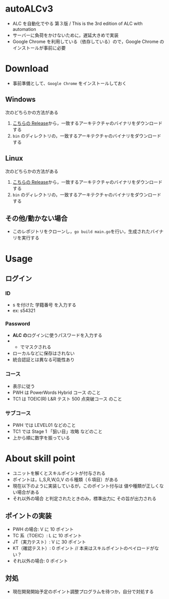 # autoALCv3

- ALC を自動化でやる 第３版 / This is the 3rd edition of ALC with automation
- サーバーに負荷をかけないために，遅延大きめで実装
- Google Chrome を利用している（依存している）ので，Google Chrome のインストールが事前に必要

# Download

- 事前準備として、`Google Chrome` をインストールしておく

## Windows

次のどちらかの方法がある

1. [こちらの Release](https://github.com/rayfiyo/autoALCv3/releases/latest)から，一致するアーキテクチャのバイナリをダウンロードする
2. `bin` のディレクトリの，一致するアーキテクチャのバイナリをダウンロードする

## Linux

次のどちらかの方法がある

1. [こちらの Release](https://github.com/rayfiyo/autoALCv3/releases/latest)から，一致するアーキテクチャのバイナリをダウンロードする
2. `bin` のディレクトリの，一致するアーキテクチャのバイナリをダウンロードする

## その他/動かない場合

- このレポジトリをクローンし，`go build main.go`を行い，生成されたバイナリを実行する

# Usage

## ログイン

### ID

- s を付けた 学籍番号 を入力する
- ex: s54321

### Password

- **ALC の**ログインに使うパスワードを入力する
- - でマスクされる
- ローカルなどに保存はされない
- 統合認証とは異なる可能性あり

### コース

- 表示に従う
- PWH は PowerWords Hybrid コース のこと
- TC1 は TOEIC(R) L&R テスト 500 点突破コース のこと

### サブコース

- PWH では LEVEL01 などのこと
- TC1 では Stage 1 「狙い目」攻略 などのこと
- 上から順に数字を振っている

# About skill point

- ユニットを解くとスキルポイントが付与される
- ポイントは，L,S,R,W,G,V の６種類（６項目）がある
- 現在以下のように実装しているが，このポイント付与は 値や種類が正しくない場合がある
- それ以外の場合 と判定されたときのみ，標準出力に その旨が出力される

## ポイントの実装

- PWH の場合: V に 10 ポイント
- TC 系（TOEIC）: L に 10 ポイント
- JT（実力テスト）: V に 30 ポイント
- KT（確認テスト）: 0 ポイント // 本来はスキルポイントのペイロードがない？
- それ以外の場合: 0 ポイント

## 対処

- 現在開発開始予定のポイント調整プログラムを待つか，自分で対処する
